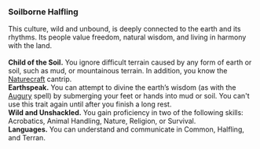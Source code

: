 ### Soilborne Halfling

This culture, wild and unbound, is deeply connected to the earth and its rhythms.
Its people value freedom, natural wisdom, and living in harmony with the land.
\
\
**Child of the Soil.**
You ignore difficult terrain caused by any form of earth or soil, such as mud, or mountainous terrain.
In addition, you know the [Naturecraft](#Naturecraft_naturecraft) cantrip.
\
**Earthspeak.**
You can attempt to divine the earth’s wisdom (as with the [Augury](#Augury_augury) spell) by submerging your feet or hands into mud or soil.
You can't use this trait again until after you finish a long rest.
\
**Wild and Unshackled.**
You gain proficiency in two of the following skills: Acrobatics, Animal Handling, Nature, Religion, or Survival.
\
**Languages.**
You can understand and communicate in Common, Halfling, and Terran.
